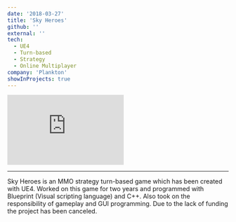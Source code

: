 ```yaml
---
date: '2018-03-27'
title: 'Sky Heroes'
github: ''
external: ''
tech:
  - UE4
  - Turn-based
  - Strategy
  - Online Multiplayer
company: 'Plankton'
showInProjects: true
---
```

<iframe width="265" height="160" src="https://www.youtube.com/embed/mcGt3sNs4Hk" frameborder="0" allow="accelerometer; autoplay; clipboard-write; encrypted-media; gyroscope; picture-in-picture" allowfullscreen></iframe>

---

Sky Heroes is an MMO strategy turn-based game which has been created with UE4. Worked on this game for two years and programmed with Blueprint (Visual scripting language) and C++. Also took on the responsibility of gameplay and GUI programming. Due to the lack of funding the project has been canceled.

